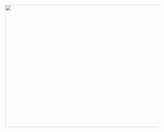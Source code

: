 <div align="center">
	<br>
	<a href="https://github.com/amorriscode/amorriscode/blame/master/content.svg">
		<img src="content.svg" width="800" height="400">
	</a>
	<br>
</div>